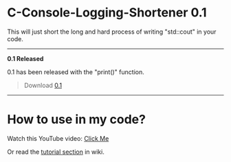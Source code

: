 # C-Console-Logging-Shortener 0.1
This will just short the long and hard process of writing "std::cout" in your code.

-------

<b>0.1 Released</b>

0.1 has been released with the "print()" function.

> Download
<a href="https://cdn.discordapp.com/attachments/959925556839870476/961669862055370792/print.h"> 0.1 <a>

-------
# How to use in my code?
  Watch this YouTube video:
  <a href="https://www.youtube.com/watch?v=MqhR24m4hLU">Click Me</a>
  
  Or read the <a href="https://github.com/GTheSinglePlayer/C-Console-Logging-Shortener/wiki/How-to-InStAlL">tutorial section</a> in wiki.
